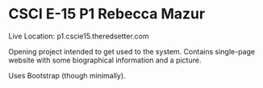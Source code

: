 # CSCI E-15 P1 Rebecca Mazur

Live Location: p1.cscie15.theredsetter.com

Opening project intended to get used to the system.  Contains single-page website with some biographical information and a picture.

Uses Bootstrap (though minimally).
